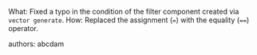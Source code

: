 What: Fixed a typo in the condition of the filter component created via `vector generate`.
How: Replaced the assignment (`=`) with the equality (`==`) operator.

authors: abcdam
